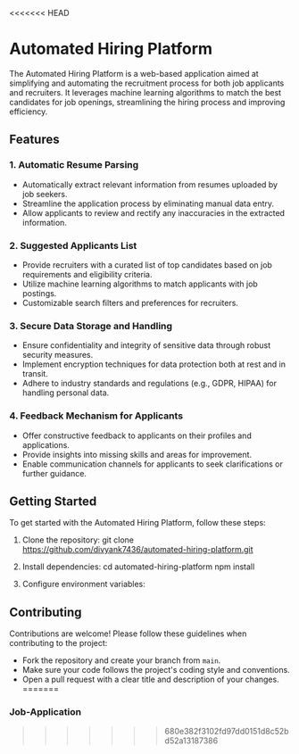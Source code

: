 <<<<<<< HEAD
# Automated Hiring Platform

The Automated Hiring Platform is a web-based application aimed at simplifying and automating the recruitment process for both job applicants and recruiters. It leverages machine learning algorithms to match the best candidates for job openings, streamlining the hiring process and improving efficiency.

## Features

### 1. Automatic Resume Parsing
- Automatically extract relevant information from resumes uploaded by job seekers.
- Streamline the application process by eliminating manual data entry.
- Allow applicants to review and rectify any inaccuracies in the extracted information.

### 2. Suggested Applicants List
- Provide recruiters with a curated list of top candidates based on job requirements and eligibility criteria.
- Utilize machine learning algorithms to match applicants with job postings.
- Customizable search filters and preferences for recruiters.

### 3. Secure Data Storage and Handling
- Ensure confidentiality and integrity of sensitive data through robust security measures.
- Implement encryption techniques for data protection both at rest and in transit.
- Adhere to industry standards and regulations (e.g., GDPR, HIPAA) for handling personal data.

### 4. Feedback Mechanism for Applicants
- Offer constructive feedback to applicants on their profiles and applications.
- Provide insights into missing skills and areas for improvement.
- Enable communication channels for applicants to seek clarifications or further guidance.

## Getting Started

To get started with the Automated Hiring Platform, follow these steps:

1. Clone the repository:
   git clone https://github.com/divyank7436/automated-hiring-platform.git

2. Install dependencies:
    cd automated-hiring-platform
    npm install

3. Configure environment variables:


## Contributing

Contributions are welcome! Please follow these guidelines when contributing to the project:
- Fork the repository and create your branch from `main`.
- Make sure your code follows the project's coding style and conventions.
- Open a pull request with a clear title and description of your changes.
=======
### Job-Application
>>>>>>> 680e382f3102fd97dd0151d8c52bd52a13187386
